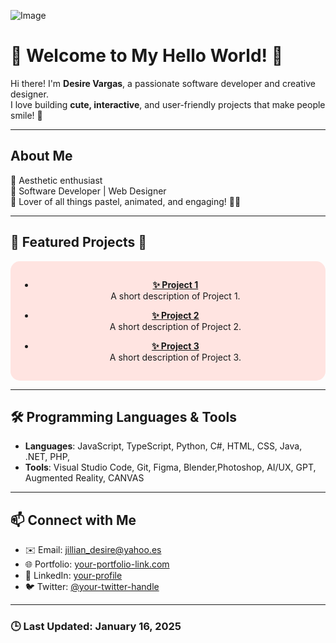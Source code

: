 <!-- Profile README -->
![Image](https://github.com/user-attachments/assets/e2e157f2-db32-4d3e-bd9c-671d24afca12)





 # 🌸 Welcome to My Hello World! 🌸

Hi there! I'm **Desire Vargas**, a passionate software developer and creative designer.  
I love building **cute, interactive**, and user-friendly projects that make people smile! 💖

---

## About Me
<div align="center">
  <![Image](https://github.com/user-attachments/assets/e2e157f2-db32-4d3e-bd9c-671d24afca12)" alt="Your Picture" width="150" style="border-radius: 50%; box-shadow: 0px 4px 8px rgba(0,0,0,0.2); border: 3px solid #ff69b4;">
</div>

🌟 Aesthetic enthusiast  
🌟 Software Developer | Web Designer  
🌟 Lover of all things pastel, animated, and engaging! 🎨✨  

---

## 🌟 Featured Projects 🌟

<div align="center" style="background-color: #ffe4e1; padding: 15px; border-radius: 15px; background-image: url('pink-dots-image-url.jpg');">
  
- **[✨ Project 1](project1-link)**  
  A short description of Project 1.

- **[✨ Project 2](project2-link)**  
  A short description of Project 2.

- **[✨ Project 3](project3-link)**  
  A short description of Project 3.

</div>

---

## 🛠️ Programming Languages & Tools
- **Languages**: JavaScript, TypeScript, Python, C#, HTML, CSS, Java, .NET, PHP, 
- **Tools**: Visual Studio Code, Git, Figma, Blender,Photoshop, AI/UX, GPT, Augmented Reality, CANVAS

---

## 📫 Connect with Me
- ✉️ Email: [jillian_desire@yahoo.es](mailto:your-email@example.com)  
- 🌐 Portfolio: [your-portfolio-link.com](https://your-portfolio-link.com)  
- 📱 LinkedIn: [your-profile](https://www.linkedin.com/in/your-profile)  
- 🐦 Twitter: [@your-twitter-handle](https://twitter.com/your-twitter-handle)  

---

### 🕒 Last Updated: January 16, 2025

 
      
